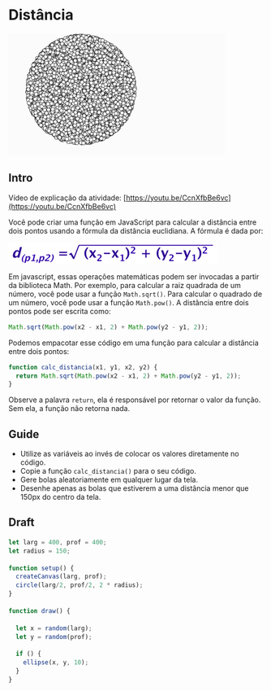# Distância

![_](cover.jpg)

## Intro

Vídeo de explicação da atividade: [https://youtu.be/CcnXfbBe6vc](https://youtu.be/CcnXfbBe6vc)

Você pode criar uma função em JavaScript para calcular a distância entre dois pontos usando a fórmula da distância euclidiana. A fórmula é dada por:

![distancia](distancia.png)

Em javascript, essas operações matemáticas podem ser invocadas a partir da biblioteca Math. Por exemplo, para calcular a raiz quadrada de um número, você pode usar a função `Math.sqrt()`. Para calcular o quadrado de um número, você pode usar a função `Math.pow()`. A distância entre dois pontos pode ser escrita como:

```js
Math.sqrt(Math.pow(x2 - x1, 2) + Math.pow(y2 - y1, 2));
```

Podemos empacotar esse código em uma função para calcular a distância entre dois pontos:

```js
function calc_distancia(x1, y1, x2, y2) {
  return Math.sqrt(Math.pow(x2 - x1, 2) + Math.pow(y2 - y1, 2));
}
```

Observe a palavra `return`, ela é responsável por retornar o valor da função. Sem ela, a função não retorna nada.

## Guide

- Utilize as variáveis ao invés de colocar os valores diretamente no código.
- Copie a função `calc_distancia()` para o seu código.
- Gere bolas aleatoriamente em qualquer lugar da tela.
- Desenhe apenas as bolas que estiverem a uma distância menor que 150px do centro da tela.

## Draft

```js
let larg = 400, prof = 400;
let radius = 150;

function setup() {
  createCanvas(larg, prof);
  circle(larg/2, prof/2, 2 * radius);
}

function draw() {
  
  let x = random(larg);
  let y = random(prof);

  if () {
    ellipse(x, y, 10);
  }
}
```
